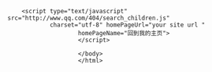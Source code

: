 <!DOCTYPE HTML>
<html>
<head>
  <meta http-equiv="content-type" content="text/html;charset=utf-8;"/>
    <meta http-equiv="X-UA-Compatible" content="IE=edge,chrome=1" />
	  <meta name="robots" content="all" />
	    <meta name="robots" content="index,follow"/>
		</head>
		<body>

		<script type="text/javascript" src="http://www.qq.com/404/search_children.js"
		        charset="utf-8" homePageUrl="your site url "
				        homePageName="回到我的主页">
						</script>

						</body>
						</html>
